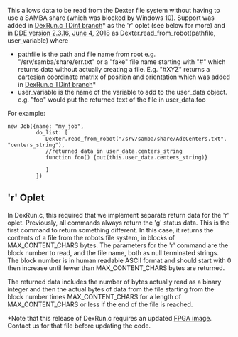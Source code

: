 This allows data to be read from the Dexter file system without having to use a SAMBA share (which was blocked by Windows 10). Support was added in [DexRun.c TDint branch](https://github.com/HaddingtonDynamics/Dexter/commit/243ac0fa3c995effd9c75731d3a9c7ecb70cc73e)* as the 'r' oplet (see below for more) and in [DDE version 2.3.16, June 4, 2018](https://github.com/cfry/dde/releases/tag/untagged-5d86b61c13b61d266905) as Dexter.read_from_robot(pathfile, user_variable) where 
- pathfile is the path and file name from root e.g. "/srv/samba/share/err.txt" or a "fake" file name starting with "#" which returns data without actually creating a file. E.g. "#XYZ" returns a cartesian coordinate matrix of position and orientation which was added in [DexRun.c TDint branch](https://github.com/HaddingtonDynamics/Dexter/blob/e6db50da946176123e191e9af6660a318f240489/Firmware/DexRun.c#L2117)*
- user_variable is the name of the variable to add to the user_data object. e.g. "foo" would put the returned text of the file in user_data.foo

For example:

````
new Job({name: "my_job",
         do_list: [
         	Dexter.read_from_robot("/srv/samba/share/AdcCenters.txt", "centers_string"), 
            //returned data in user_data.centers_string
            function foo() {out(this.user_data.centers_string)}

            ]
         })
````

## 'r' Oplet
In DexRun.c, this required that we implement separate return data for the 'r' oplet. Previously, all commands always return the 'g' status data. This is the first command to return something different. In this case, it returns the contents of a file from the robots file system, in blocks of MAX_CONTENT_CHARS bytes. The parameters for the 'r' command are the block number to read, and the file name, both as null terminated strings. The block number is in human readable ASCII format and should start with 0 then increase until fewer than MAX_CONTENT_CHARS bytes are returned. 

The returned data includes the number of bytes actually read as a binary integer and then the actual bytes of data from the file starting from the block number times MAX_CONTENT_CHARS for a length of MAX_CONTENT_CHARS or less if the end of the file is reached.

*Note that this release of DexRun.c requires an updated [FPGA image](SD-Card-Image). Contact us for that file before updating the code.